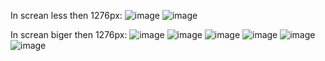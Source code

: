 In screan less then 1276px:
![image](https://github.com/user-attachments/assets/1184c7ed-1919-4839-aa82-0c80323b424e)
![image](https://github.com/user-attachments/assets/5ef1b8cf-07f9-43dc-a9ce-098b68a8f1bd)

In screan biger then 1276px:
![image](https://github.com/user-attachments/assets/450e4b15-8845-4c12-8d5c-05edb548bb79)
![image](https://github.com/user-attachments/assets/559669fd-ca5c-4967-a0c0-f70967f7740d)
![image](https://github.com/user-attachments/assets/05091f1c-5dd3-4e4b-b82a-3808415fcb56)
![image](https://github.com/user-attachments/assets/780d2f9e-38e5-4066-8f32-11ff0e9a3947)
![image](https://github.com/user-attachments/assets/c5f01658-880e-4f9e-9fb6-0e7b5be44318)
![image](https://github.com/user-attachments/assets/9ed46fd0-e1e8-4dd8-a7b6-50f27b62a16f)





